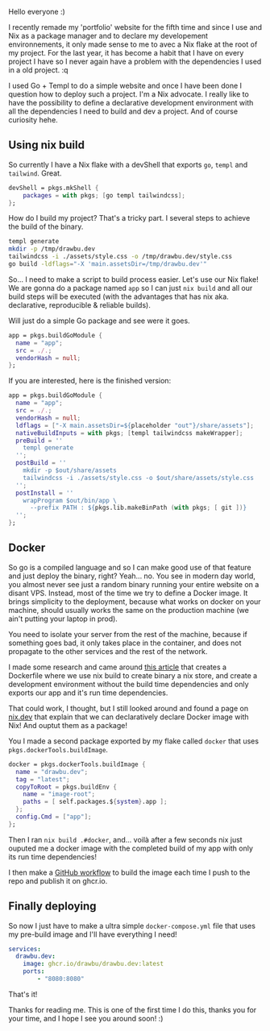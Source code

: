 Hello everyone :)

I recently remade my 'portfolio' website for the fifth time and since I use and Nix as a package manager and to declare my developement environnements, it only made sense to me to avec a Nix flake at the root of my project. For the last year, it has become a habit that I have on every project I have so I never again have a problem with the dependencies I used in a old project.
:q

I used Go + Templ to do a simple website and once I have been done I question how to deploy such a project. I'm a Nix advocate. I really like to have the possibility to define a declarative development environment with all the dependencies I need to build and dev a project. And of course curiosity hehe.

## Using nix build

So currently I have a Nix flake with a devShell that exports `go`, `templ` and `tailwind`.  Great.

```nix
devShell = pkgs.mkShell {
    packages = with pkgs; [go templ tailwindcss];
};
```

How do I build my project?
That's a tricky part. I several steps to achieve the build of the binary.

```sh
templ generate
mkdir -p /tmp/drawbu.dev
tailwindcss -i ./assets/style.css -o /tmp/drawbu.dev/style.css
go build -ldflags="-X 'main.assetsDir=/tmp/drawbu.dev'"
```

So...  I need to make a script to build process easier. Let's use our Nix flake!
We are gonna do a package named `app` so I can just `nix build` and all our build steps will be executed (with the advantages that has nix aka. declarative, reproducible & reliable builds).

Will just do a simple Go package and see were it goes.

```nix
app = pkgs.buildGoModule {
  name = "app";
  src = ./.;
  vendorHash = null;
};
```


If you are interested, here is the finished version:

```nix
app = pkgs.buildGoModule {
  name = "app";
  src = ./.;
  vendorHash = null;
  ldflags = ["-X main.assetsDir=${placeholder "out"}/share/assets"];
  nativeBuildInputs = with pkgs; [templ tailwindcss makeWrapper];
  preBuild = ''
    templ generate
  '';
  postBuild = ''
    mkdir -p $out/share/assets
    tailwindcss -i ./assets/style.css -o $out/share/assets/style.css
  '';
  postInstall = ''
    wrapProgram $out/bin/app \
      --prefix PATH : ${pkgs.lib.makeBinPath (with pkgs; [ git ])}
  '';
};
```

## Docker

So go is a compiled language and so I can make good use of that feature and just deploy the binary, right? Yeah... no. You see in modern day world, you almost never see just a random binary running your entire website on a disant VPS. Instead, most of the time we try to define a Docker image. It brings simplicity to the deployment, because what works on docker on your machine, should usually works the same on the production machine (we ain't putting your laptop in prod).

You need to isolate your server from the rest of the machine, because if something goes bad, it only takes place in the container, and does not propagate to the other services and the rest of the network.

I made some research and came around [this article](https://mitchellh.com/writing/nix-with-dockerfiles) that creates a Dockerfile where we use nix build to create binary a nix store, and create a development environment without the build time dependencies and only exports our app and it's run time dependencies.

That could work, I thought, but I still looked around and found a page on [nix.dev](https://nix.dev/tutorials/nixos/building-and-running-docker-images.html) that explain that we can declaratively declare Docker image with Nix! And ouptut them as a package!

You I made a second package exported by my flake called `docker` that uses `pkgs.dockerTools.buildImage`.

```nix
docker = pkgs.dockerTools.buildImage {
  name = "drawbu.dev";
  tag = "latest";
  copyToRoot = pkgs.buildEnv {
    name = "image-root";
    paths = [ self.packages.${system}.app ];
  };
  config.Cmd = ["app"];
};
```

Then I ran `nix build .#docker`, and... voilà after a few seconds nix just ouputed me a docker image with the completed build of my app with only its run time dependencies!

I then make a [GitHub workflow](https://github.com/drawbu/drawbu.dev/blob/main/.github/workflows/docker.yml) to build the image each time I push to the repo and publish it on ghcr.io.


## Finally deploying

So now I just have to make a ultra simple `docker-compose.yml` file that uses my pre-build image and I'll have everything I need!

```yml
services:
  drawbu.dev:
    image: ghcr.io/drawbu/drawbu.dev:latest
    ports:
        - "8080:8080"
```

That's it!

Thanks for reading me. This is one of the first time I do this, thanks you for your time, and I hope I see you around soon! :)

